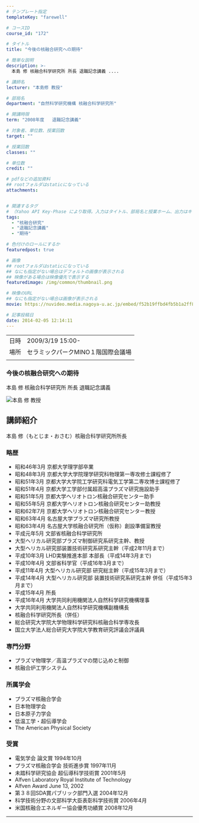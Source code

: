 ```yaml
---
# テンプレート指定
templateKey: "farewell"

# コースID
course_id: "172"

# タイトル
title: "今後の核融合研究への期待"

# 簡単な説明
description: >-
  本島 修 核融合科学研究所 所長 退職記念講義 ....

# 講師名
lecturer: "本島修 教授"

# 部局名
department: "自然科学研究機構 核融合科学研究所"

# 開講時限
term: "2008年度	退職記念講義"

# 対象者、単位数、授業回数
target: ""

# 授業回数
classes: ""

# 単位数
credit: ""

# pdfなどの追加資料
## rootフォルダはstaticになっている
attachments:


# 関連するタグ
# （Yahoo API Key-Phase により取得。入力はタイトル、部局名と授業ホーム、出力はキーフレーズ（tags））
tags:
  - "核融合研究"
  - "退職記念講義"
  - "期待"

# 色付けのロールにするか
featuredpost: true

# 画像
## rootフォルダはstaticになっている
## なにも指定がない場合はデフォルトの画像が表示される
## 映像がある場合は映像優先で表示する
featuredimage: /img/common/thumbnail.png

# 映像のURL
## なにも指定がない場合は画像が表示される
movie: https://nuvideo.media.nagoya-u.ac.jp/embed/f52b19ffbd4fb5b1a2ff83ef724b9db25b2379d0

# 記事投稿日
date: 2014-02-05 12:14:11
---
```


|   |   |
|---|---|
| 日時 | 2009/3/19  15:00- |
| 場所 | セラミックパークMINO１階国際会議場 |
|   |   |


### 今後の核融合研究への期待

本島 修 核融合科学研究所 所長 退職記念講義


![本島 修 教授](https://ocw.nagoya-u.jp/files/172/motojima_face.jpg) 
## 講師紹介

本島 修（もとじま・おさむ）核融合科学研究所所長

### 略歴

* 昭和46年3月 京都大学理学部卒業
* 昭和48年3月 京都大学大学院理学研究科物理第一専攻修士課程修了
* 昭和51年3月 京都大学大学院工学研究科電気工学第二専攻博士課程修了
* 昭和51年4月 京都大学工学部付属超高温プラズマ研究施設助手
* 昭和51年5月 京都大学ヘリオトロン核融合研究センター助手
* 昭和55年5月 京都大学ヘリオトロン核融合研究センター助教授
* 昭和62年7月 京都大学ヘリオトロン核融合研究センター教授
* 昭和63年4月 名古屋大学プラズマ研究所教授
* 昭和63年4月 名古屋大学核融合研究所（仮称）創設準備室教授
* 平成元年5月 文部省核融合科学研究所
* 大型ヘリカル研究部プラズマ制御研究系研究主幹、教授
* 大型ヘリカル研究部装置技術研究系研究主幹（平成2年11月まで）
* 平成10年3月 LHD実験推進本部 本部長（平成14年3月まで)
* 平成10年4月 文部省科学官（平成16年3月まで）
* 平成11年4月 大型ヘリカル研究部 研究総主幹（平成15年3月まで）
* 平成14年4月 大型ヘリカル研究部 装置技術研究系研究主幹 併任（平成15年3月まで）
* 平成15年4月 所長
* 平成16年4月 大学共同利用機関法人自然科学研究機構理事
* 大学共同利用機関法人自然科学研究機構副機構長
* 核融合科学研究所長（併任）
* 総合研究大学院大学物理科学研究科核融合科学専攻長
* 国立大学法人総合研究大学院大学教育研究評議会評議員

### 専門分野

* プラズマ物理学／高温プラズマの閉じ込めと制御
* 核融合炉工学システム

### 所属学会

* プラズマ核融合学会
* 日本物理学会
* 日本原子力学会
* 低温工学・超伝導学会
* The American Physical Society

### 受賞

* 電気学会 論文賞 1994年10月
* プラズマ核融合学会 技術進歩賞 1997年11月
* 未踏科学研究協会 超伝導科学技術賞 2001年5月
* Alfven Laboratory Royal Institute of Technology
* Alfven Award June 13, 2002
* 第３８回SDA賞パブリック部門入選 2004年12月
* 科学技術分野の文部科学大臣表彰科学技術賞 2006年4月
* 米国核融合エネルギー協会優秀功績賞 2008年12月



-----